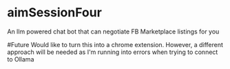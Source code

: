 # aimSessionFour
An llm powered chat bot that can negotiate FB Marketplace listings for you

#Future
Would like to turn this into a chrome extension. However, a different approach will be needed as I'm running into errors when trying to connect to Ollama
